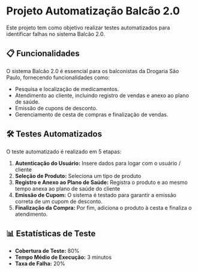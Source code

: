 # Projeto Automatização Balcão 2.0

Este projeto tem como objetivo realizar testes automatizados para identificar falhas no sistema Balcão 2.0.

## 📋 Funcionalidades

O sistema Balcão 2.0 é essencial para os balconistas da Drogaria São Paulo, fornecendo funcionalidades como:

- Pesquisa e localização de medicamentos.
- Atendimento ao cliente, incluindo registro de vendas e anexo ao plano de saúde.
- Emissão de cupons de desconto.
- Gerenciamento de cesta de compras e finalização de vendas.

## 🛠️ Testes Automatizados

O teste automatizado é realizado em 5 etapas:

1. **Autenticação do Usuário:** Insere dados para logar com o usuário / cliente
2. **Seleção de Produto:** Seleciona um tipo de produto
3. **Registro e Anexo ao Plano de Saúde:** Registra o produto e ao mesmo tempo anexa ao plano de saúde do cliente
4. **Emissão de Cupom:** O sistema é testado para garantir a emissão correta de um cupom de desconto.
5. **Finalização da Compra:** Por fim, adiciona o produto à cesta e finaliza o atendimento.

## 📊 Estatísticas de Teste

- **Cobertura de Teste:** 80%
- **Tempo Médio de Execução:** 3 minutos
- **Taxa de Falha:** 20%
